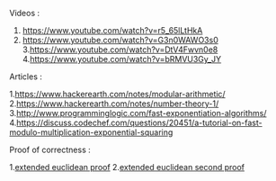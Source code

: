 Videos : 

1. https://www.youtube.com/watch?v=r5_65lLtHkA
2. https://www.youtube.com/watch?v=G3n0WAWO3s0
3.https://www.youtube.com/watch?v=DtV4Fwvn0e8
4.https://www.youtube.com/watch?v=bRMVU3Gy_JY

Articles : 

1.https://www.hackerearth.com/notes/modular-arithmetic/
2.https://www.hackerearth.com/notes/number-theory-1/
3.http://www.programminglogic.com/fast-exponentiation-algorithms/
4.https://discuss.codechef.com/questions/20451/a-tutorial-on-fast-modulo-multiplication-exponential-squaring

Proof of correctness : 

1.[extended euclidean proof](http://faculty.cs.tamu.edu/klappi/csce222-s11/exgcd.pdf)
2.[extended euclidean second proof](http://e-maxx.ru/algo/extended_euclid_algorithm#1)
